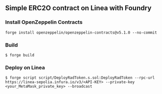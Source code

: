 ## Simple ERC2O contract on Linea with Foundry

### Install OpenZeppelin Contracts

```shell
forge install openzeppelin/openzeppelin-contracts@v5.1.0 --no-commit
```

### Build

```shell
$ forge build
```

### Deploy on Linea

```shell
$ forge script script/DeployRadToken.s.sol:DeployRadToken --rpc-url https://linea-sepolia.infura.io/v3/<API-KEY> --private-key <your_MetaMask_private_key> --broadcast
```
